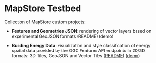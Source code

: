 # MapStore Testbed

Collection of MapStore custom projects:

- **Features and Geometries JSON**: rendering of vector layers based on experimental GeoJSON formats ([README](fgjson-app/README.md)) ([demo](https://geosolutions-it.github.io/mapstore-testbed/fgjson-app/dist/#/))

- **Building Energy Data**: visualization and style classification of energy spatial data provided by the OGC Features API endpoints in 2D/3D formats: 3D Tiles, GeoJSON and Vector Tiles ([README](building-energy/README.md)) ([demo](https://geosolutions-it.github.io/mapstore-testbed/building-energy/dist/#/))
